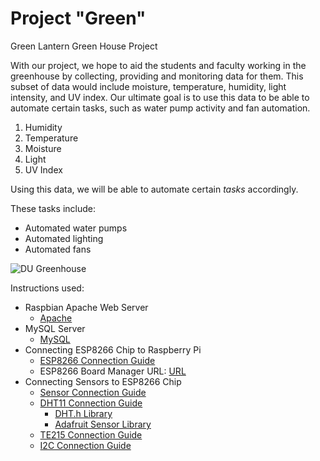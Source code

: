 # Project "Green"

Green Lantern Green House Project

With our project, we hope to aid the students and faculty working in the greenhouse by collecting, providing and monitoring data for them. This subset of data would include moisture, temperature, humidity, light intensity, and UV index. Our ultimate goal is to use this data to be able to automate certain tasks, such as water pump activity and fan automation. 
1. Humidity
2. Temperature
3. Moisture
4. Light
5. UV Index

Using this data, we will be able to automate certain *tasks* accordingly.

These tasks include:
* Automated water pumps
* Automated lighting
* Automated fans

![DU Greenhouse](http://newsroom.dom.edu/sites/newsroom.dom.edu/files/styles/large/public/kaleys.jpg?itok=Kj-7vdjN)

Instructions used:

* Raspbian Apache Web Server
  * [Apache](https://www.raspberrypi.org/documentation/remote-access/web-server/apache.md)
* MySQL Server
  * [MySQL](https://www.stewright.me/2014/06/tutorial-install-mysql-server-on-raspberry-pi/)
* Connecting ESP8266 Chip to Raspberry Pi
  * [ESP8266 Connection Guide](https://openhomeautomation.net/connect-esp8266-raspberry-pi)
  * ESP8266 Board Manager URL: [URL](http://arduino.esp8266.com/stable/package_esp8266com_index.json)
* Connecting Sensors to ESP8266 Chip
  * [Sensor Connection Guide](https://www.losant.com/blog/getting-started-with-the-esp8266-and-dht22-sensor)
  * [DHT11 Connection Guide](http://www.instructables.com/id/Interface-DHT11-Humidity-Sensor-Using-NodeMCU/)
    * [DHT.h Library](https://github.com/esp8266/Basic/blob/master/libraries/DHT_sensor_library/DHT.h)
    * [Adafruit Sensor Library](https://github.com/adafruit/Adafruit_Sensor)
  * [TE215 Connection Guide](https://www.youtube.com/watch?v=9TD6mOyowcg)
  * [I2C Connection Guide](http://www.techparva.com/index.php/2017/08/31/bh1750-light-sensor-nodemcu-micropython/)
